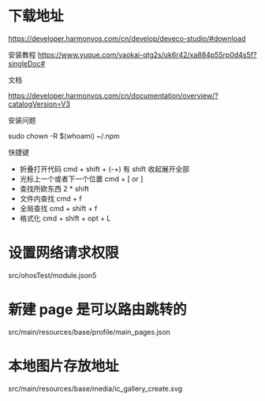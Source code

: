 # 下载地址

https://developer.harmonyos.com/cn/develop/deveco-studio/#download

安装教程
https://www.yuque.com/yaokai-qtg2s/uk6r42/xa884p55rp0d4s5f?singleDoc#

文档

https://developer.harmonyos.com/cn/documentation/overview/?catalogVersion=V3

安装问题

sudo chown -R $(whoami) ~/.npm

快捷键

- 折叠打开代码 cmd + shift + (-+) 有 shift 收起展开全部
- 光标上一个或者下一个位置 cmd + [ or ]
- 查找所欧东西 2 \* shift
- 文件内查找 cmd + f
- 全局查找 cmd + shift + f
- 格式化 cmd + shift + opt + L

# 设置网络请求权限

src/ohosTest/module.json5

# 新建 page 是可以路由跳转的

src/main/resources/base/profile/main_pages.json

# 本地图片存放地址

src/main/resources/base/media/ic_gallery_create.svg
